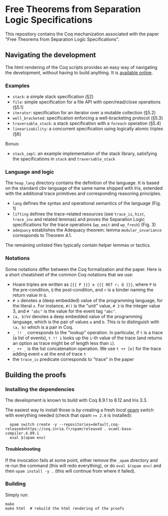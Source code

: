 # Free Theorems from Separation Logic Specifications

This repository contains the Coq mechanization associated with the paper "Free
Theorems from Separation Logic Specifications".

## Navigating the development

The html rendering of the Coq scripts provides an easy way of navigating the
development, without having to build anything. It is [available
online](https://logsem.github.io/free-theorems-sl/html/toc.html).

### Examples

- `stack`: a simple stack specification (§2)
- `file`: simple specification for a file API with open/read/close operations (§5.1)
- `iterator`: specification for an iterator over a mutable collection (§5.2)
- `well_bracketed`: specification enforcing a well-bracketing protocol (§5.3)
- `traversable_stack`: a stack specification with a `foreach` operation (§5.4)
- `linearizability`: a concurrent specification using logically atomic triples (§6)

Bonus:
- `stack_impl`: an example implementation of the stack library, satisfying the
  specifications in `stack` and `traversable_stack`

### Language and logic

The `heap_lang` directory contains the definition of the language. It is based
on the standard cbv language of the same name shipped with Iris, extended with
the additional trace primitives and corresponding reasoning principles.

- `lang` defines the syntax and operational semantics of the language (Fig. 1)
- `lifting` defines the trace-related resources (see `trace_is`, `hist`,
  `trace_inv` and related lemmas) and proves the Separation Logic specifications
  for the trace operations (`wp_emit` and `wp_fresh`) (Fig. 3)
- `adequacy` establishes the Adequacy theorem: lemma `modular_invariance`
  corresponds to Theorem 4.1.

The remaining unlisted files typically contain helper lemmas or tactics.

### Notations

Some notations differ between the Coq formalization and the paper. Here is a
short cheatsheet of the common Coq notations that we use:

- Hoare triples are written as `{{{ P }}} e {{{ RET r; Q }}}`, where `P` is the
  pre-condition, `Q` the post-condition, and `r` is a binder naming the return
  value in `Q`.
- `# x` denotes a (deep embedded) value of the programming language, for the
  literal `x`. For instance, `#()` is the "unit" value, `# 3` is the integer
  value 3, and `# "abc"` is the value for the event tag `"abc"`.
- `(a, b)%V` denotes a deep embedded value of the programming language, which is
  the pair of values `a` and `b`. This is to distinguish with `(a, b)` which is
  a pair in Coq.
- `_ !! _` corresponds to the "lookup" operation. In particular, if `t` is a
  trace (a list of events), `t !! i` looks up the `i`-th value of the trace (and
  returns an option as trace might be of length less than `i`).
- `_ ++ _` is the list concatenation operation. We use `t ++ [e]` for the trace
  adding event `e` at the end of trace `t`
- the `trace_is` predicate corresponds to "trace" in the paper

## Building the proofs

### Installing the dependencies

The development is known to build with Coq 8.9.1 to 8.12 and Iris 3.3. 

The easiest way to install those is by creating a fresh *local*
[opam](https://opam.ocaml.org/) switch with everything needed (check that opam
`>= 2.0` is installed):

```
  opam switch create -y --repositories=default,coq-released=https://coq.inria.fr/opam/released . ocaml-base-compiler.4.09.1
  eval $(opam env)
```

#### Troubleshooting

If the invocation fails at some point, either remove the `_opam` directory and
re-run the command (this will redo everything), or do `eval $(opam env)` and
then `opam install -y .` (this will continue from where it failed).

### Building

Simply run:
```
make
make html  # rebuild the html rendering of the proofs
```

